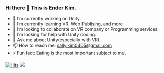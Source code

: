 ### Hi there 👋 This is Ender Kim. 


- 🔭 I’m currently working on Unity.
- 🌱 I’m currently learning VR, Web Publising, and more.
- 👯 I’m looking to collaborate on VR company or Programming services.
- 🤔 I’m looking for help with Unity coding.
- 💬 Ask me about Unity(especially with VR).
- 📫 How to reach me: sally.kim0405@gmail.com
- ⚡ Fun fact: Eating is the most important subject to me.

[![Hits](https://hits.seeyoufarm.com/api/count/incr/badge.svg?url=https%3A%2F%2Fhttps%2F%2Fgithub.com%2Fenderkim&count_bg=%23DA33E3&title_bg=%23555555&icon=unity.svg&icon_color=%23E7E7E7&title=hits&edge_flat=false)](https://hits.seeyoufarm.com)
<img src="https://img.shields.io/badge/unity-#FFFFFF?style=for-the-badge&logo=unity&logoColor=white">
